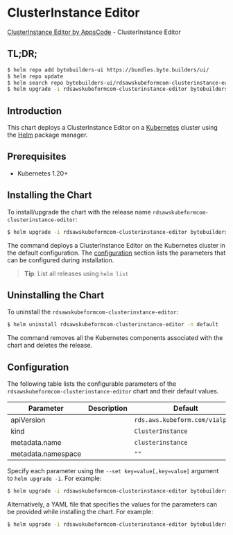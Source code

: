 # ClusterInstance Editor

[ClusterInstance Editor by AppsCode](https://byte.builders) - ClusterInstance Editor

## TL;DR;

```bash
$ helm repo add bytebuilders-ui https://bundles.byte.builders/ui/
$ helm repo update
$ helm search repo bytebuilders-ui/rdsawskubeformcom-clusterinstance-editor --version=v0.4.18
$ helm upgrade -i rdsawskubeformcom-clusterinstance-editor bytebuilders-ui/rdsawskubeformcom-clusterinstance-editor -n default --create-namespace --version=v0.4.18
```

## Introduction

This chart deploys a ClusterInstance Editor on a [Kubernetes](http://kubernetes.io) cluster using the [Helm](https://helm.sh) package manager.

## Prerequisites

- Kubernetes 1.20+

## Installing the Chart

To install/upgrade the chart with the release name `rdsawskubeformcom-clusterinstance-editor`:

```bash
$ helm upgrade -i rdsawskubeformcom-clusterinstance-editor bytebuilders-ui/rdsawskubeformcom-clusterinstance-editor -n default --create-namespace --version=v0.4.18
```

The command deploys a ClusterInstance Editor on the Kubernetes cluster in the default configuration. The [configuration](#configuration) section lists the parameters that can be configured during installation.

> **Tip**: List all releases using `helm list`

## Uninstalling the Chart

To uninstall the `rdsawskubeformcom-clusterinstance-editor`:

```bash
$ helm uninstall rdsawskubeformcom-clusterinstance-editor -n default
```

The command removes all the Kubernetes components associated with the chart and deletes the release.

## Configuration

The following table lists the configurable parameters of the `rdsawskubeformcom-clusterinstance-editor` chart and their default values.

|     Parameter      | Description |                  Default                   |
|--------------------|-------------|--------------------------------------------|
| apiVersion         |             | <code>rds.aws.kubeform.com/v1alpha1</code> |
| kind               |             | <code>ClusterInstance</code>               |
| metadata.name      |             | <code>clusterinstance</code>               |
| metadata.namespace |             | <code>""</code>                            |


Specify each parameter using the `--set key=value[,key=value]` argument to `helm upgrade -i`. For example:

```bash
$ helm upgrade -i rdsawskubeformcom-clusterinstance-editor bytebuilders-ui/rdsawskubeformcom-clusterinstance-editor -n default --create-namespace --version=v0.4.18 --set apiVersion=rds.aws.kubeform.com/v1alpha1
```

Alternatively, a YAML file that specifies the values for the parameters can be provided while
installing the chart. For example:

```bash
$ helm upgrade -i rdsawskubeformcom-clusterinstance-editor bytebuilders-ui/rdsawskubeformcom-clusterinstance-editor -n default --create-namespace --version=v0.4.18 --values values.yaml
```
